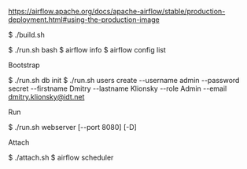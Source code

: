 https://airflow.apache.org/docs/apache-airflow/stable/production-deployment.html#using-the-production-image

$ ./build.sh

$ ./run.sh bash
  $ airflow info
  $ airflow config list

Bootstrap

$ ./run.sh db init
$ ./run.sh users create --username admin --password secret --firstname Dmitry --lastname Klionsky --role Admin --email dmitry.klionsky@idt.net

Run

$ ./run.sh webserver [--port 8080] [-D]

Attach

$ ./attach.sh
  $ airflow scheduler
